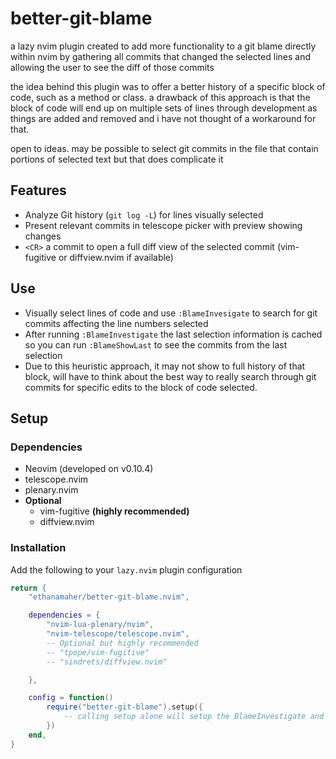 # better-git-blame
a lazy nvim plugin created to add more functionality to a git blame directly within nvim by gathering all commits that changed the selected lines and allowing the user to see the diff of those commits

the idea behind this plugin was to offer a better history of a specific block of code, such as a method or class. a drawback of this approach is that the block of code will end up on multiple sets of lines through development as things are added and removed and i have not thought of a workaround for that.

open to ideas. may be possible to select git commits in the file that contain portions of selected text but that does complicate it

## Features
* Analyze Git history (`git log -L`) for lines visually selected
* Present relevant commits in telescope picker with preview showing changes
* `<CR>` a commit to open a full diff view of the selected commit (vim-fugitive or diffview.nvim if available)
## Use
* Visually select lines of code and use `:BlameInvesigate` to search for git commits affecting the line numbers selected
* After running `:BlameInvestigate` the last selection information is cached so you can run `:BlameShowLast` to see the commits from the last selection
* Due to this heuristic approach, it may not show to full history of that block, will have to think about the best way to really search through git commits for specific edits to the block of code selected.
## Setup
### Dependencies
* Neovim (developed on v0.10.4)
* telescope.nvim
* plenary.nvim
* **Optional**
    * vim-fugitive **(highly recommended)**
    * diffview.nvim
### Installation
Add the following to your `lazy.nvim` plugin configuration
```lua
return {
    "ethanamaher/better-git-blame.nvim",

    dependencies = {
        "nvim-lua-plenary/nvim",
        "nvim-telescope/telescope.nvim",
        -- Optional but highly recommended
        -- "tpope/vim-fugitive"
        -- "sindrets/diffview.nvim"

    },

    config = function()
        require("better-git-blame").setup({
            -- calling setup alone will setup the BlameInvestigate and BlameShowLast commands
        })
    end,
}
```
